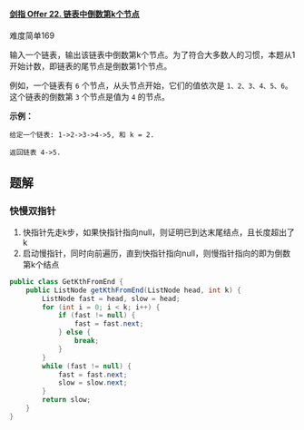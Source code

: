 #### [剑指 Offer 22. 链表中倒数第k个节点](https://leetcode-cn.com/problems/lian-biao-zhong-dao-shu-di-kge-jie-dian-lcof/)

难度简单169

输入一个链表，输出该链表中倒数第k个节点。为了符合大多数人的习惯，本题从1开始计数，即链表的尾节点是倒数第1个节点。

例如，一个链表有 `6` 个节点，从头节点开始，它们的值依次是 `1、2、3、4、5、6`。这个链表的倒数第 `3` 个节点是值为 `4` 的节点。

 

**示例：**

```
给定一个链表: 1->2->3->4->5, 和 k = 2.

返回链表 4->5.
```



## 题解

### 快慢双指针

1.  快指针先走k步，如果快指针指向null，则证明已到达末尾结点，且长度超出了k
2.  启动慢指针，同时向前遍历，直到快指针指向null，则慢指针指向的即为倒数第k个结点

```java
public class GetKthFromEnd {
	public ListNode getKthFromEnd(ListNode head, int k) {
		ListNode fast = head, slow = head;
		for (int i = 0; i < k; i++) {
			if (fast != null) {
				fast = fast.next;
			} else {
				break;
			}
		}
		while (fast != null) {
			fast = fast.next;
			slow = slow.next;
		}
		return slow;
	}
}
```

